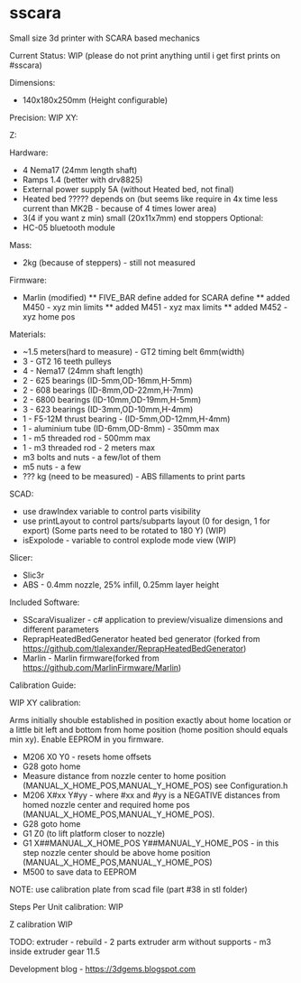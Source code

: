 # sscara
Small size 3d printer with SCARA based mechanics

Current Status: WIP (please do not print anything until i get first prints on #sscara)

Dimensions: 
* 140x180x250mm (Height configurable)

Precision:
WIP
XY: 

Z:
 

Hardware: 
* 4 Nema17 (24mm length shaft)
* Ramps 1.4 (better with drv8825)
* External power supply 5A (without Heated bed, not final)
* Heated bed ????? depends on (but seems like require in 4x time less current than MK2B - because of 4 times lower area)
* 3(4 if you want z min) small (20x11x7mm) end stoppers
Optional:
* HC-05 bluetooth module

Mass:
* 2kg (because of steppers) - still not measured

Firmware:
* Marlin (modified)
** FIVE_BAR define added for SCARA define
** added M450 - xyz min limits
** added M451 - xyz max limits
** added M452 - xyz home pos

Materials:
* ~1.5 meters(hard to measure) - GT2 timing belt 6mm(width)
* 3 - GT2 16 teeth pulleys
* 4 - Nema17 (24mm shaft length)
* 2 - 625 bearings (ID-5mm,OD-16mm,H-5mm)
* 2 - 608 bearings (ID-8mm,OD-22mm,H-7mm)
* 2 - 6800 bearings (ID-10mm,OD-19mm,H-5mm)
* 3 - 623 bearings (ID-3mm,OD-10mm,H-4mm)
* 1 - F5-12M thrust bearing - (ID-5mm,OD-12mm,H-4mm)
* 1 - aluminium tube (ID-6mm,OD-8mm) - 350mm max
* 1 - m5 threaded rod - 500mm max
* 1 - m3 threaded rod - 2 meters max
* m3 bolts and nuts - a few/lot of them
* m5 nuts - a few
* ??? kg (need to be measured) - ABS fillaments to print parts


SCAD:
* use drawIndex variable to control parts visibility
* use printLayout to control parts/subparts layout (0 for design, 1 for export) (Some parts need to be rotated to 180 Y) (WIP)
* isExpolode - variable to control explode mode view (WIP)

Slicer:
* Slic3r
* ABS - 0.4mm nozzle, 25% infill, 0.25mm layer height

Included Software:
* SScaraVisualizer - c# application to preview/visualize dimensions and different parameters
* ReprapHeatedBedGenerator heated bed generator (forked from https://github.com/tlalexander/ReprapHeatedBedGenerator)
* Marlin - Marlin firmware(forked from https://github.com/MarlinFirmware/Marlin)

Calibration Guide:

WIP
XY calibration:

Arms initially shouble established in position exactly about home location or a little bit left and bottom from home position (home position should equals min xy).
Enable EEPROM in you firmware.
* M206 X0 Y0 - resets home offsets
* G28 goto home
* Measure distance from nozzle center to home position (MANUAL_X_HOME_POS,MANUAL_Y_HOME_POS) see Configuration.h
* M206 X#xx Y#yy - where #xx and #yy is a NEGATIVE distances from homed nozzle center and required home pos (MANUAL_X_HOME_POS,MANUAL_Y_HOME_POS). 
* G28 goto home
* G1 Z0 (to lift platform closer to nozzle)
* G1 X##MANUAL_X_HOME_POS Y##MANUAL_Y_HOME_POS - in this step nozzle center should be above home position (MANUAL_X_HOME_POS,MANUAL_Y_HOME_POS)
* M500 to save data to EEPROM

NOTE: use calibration plate from scad file (part #38 in stl folder)

Steps Per Unit calibration:
WIP


Z calibration
WIP


TODO:
extruder - rebuild - 2 parts 
 extruder arm without supports - m3 inside
extruder gear 11.5


Development blog - https://3dgems.blogspot.com
